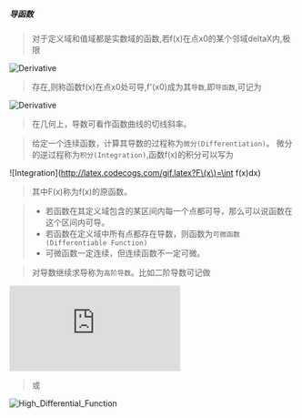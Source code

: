 ##### 导函数
> 对于定义域和值域都是实数域的函数,若f(x)在点x0的某个邻域deltaX内,极限

![Derivative](http://latex.codecogs.com/gif.latex?f'\(x_{0}\)=\lim_{\Delta{x}\to0}\frac{f\(x_0+\Delta{x}\)-f\(x_0\)}{\Delta{x}})
> 存在,则称函数f(x)在点x0处可导,f'(x0)成为其`导数`,即`导函数`,可记为

![Derivative](http://latex.codecogs.com/gif.latex?\frac{df\(x_0\)}{dx})
> 在几何上，导数可看作函数曲线的切线斜率。

> 给定一个连续函数，计算其导数的过程称为`微分(Differentiation)`。
> 微分的逆过程称为`积分(Integration)`,函数f(x)的积分可以写为

![Integration](http://latex.codecogs.com/gif.latex?F\(x\)=\int f\(x\)dx)
> 其中F(x)称为f(x)的原函数。

> - 若函数在其定义域包含的某区间内每一个点都可导，那么可以说函数在这个区间内可导。
> - 若函数在定义域中所有点都存在导数，则函数为`可微函数(Differentiable Function)`
> - 可微函数一定连续，但连续函数不一定可微。

> 对导数继续求导称为`高阶导数`。比如二阶导数可记做

![High_Differential_Function](http://latex.codecogs.com/gif.latex?f''\(x\))
> 或

![High_Differential_Function](http://latex.codecogs.com/gif.latex?\frac{d^2f\(x\)}{dx^2})
